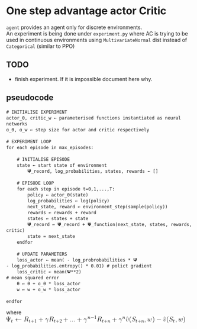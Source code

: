 # One step advantage actor Critic

`agent` provides an agent only for discrete environments. \
An experiment is being done under `experiment.py` where AC is trying to be used in continuous environments using
`MultivariateNormal` dist instead of `Categorical` (similar to PPO)

## TODO
- finish experiment. If it is impossible document here why.

## pseudocode
```
# INITIALISE EXPERIMENT
actor_θ, critic_w ← parameterised functions instantiated as neural networks
ɑ_θ, ɑ_w ← step size for actor and critic respectively

# EXPERIMENT LOOP
for each episode in max_episodes:
    
    # INITIALISE EPISODE
    state ← start state of environment
		𝚿_record, log_probabilities, states, rewards ← []
    
    # EPISODE LOOP
    for each step in episode t=0,1,...,T:
        policy ← actor_θ(state)
        log_probabilities ← log(policy)
        next_state, reward ← environment_step(sample(policy))
        rewards ← rewards + reward
        states ← states + state
        𝚿_record ← 𝚿_record + 𝚿_function(next_state, states, rewards, critic)
        state = next_state
    endfor
   
   	# UPDATE PARAMETERS
   	loss_actor ← mean( - log_probrobabilities * 𝚿  									  																		- log_probabilities.entropy() * 0.01) # polict gradient
    loss_critic ← mean(𝚿**2) 																# mean squared error
    θ ← θ + ɑ_θ * loss_actor
    w ← w + ɑ_w * loss_actor

endfor
```


where 
![img.png](../_imgs/ac_helper.png)
